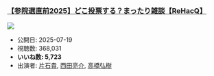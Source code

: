 ### [【参院選直前2025】どこ投票する？まったり雑談【ReHacQ】](https://www.youtube.com/watch?v=Y6jB-mzYHTM)
[![](https://img.youtube.com/vi/Y6jB-mzYHTM/sddefault.jpg)](https://www.youtube.com/watch?v=Y6jB-mzYHTM)
-   公開日: 2025-07-19
-   視聴数: 368,031
-   **いいね数: 5,723**
-   出演者: [片石貴](/rehacq_fan/people/片石貴 "wikilink"), [西田亮介](/rehacq_fan/people/西田亮介 "wikilink"), [高橋弘樹](/rehacq_fan/people/高橋弘樹 "wikilink")
